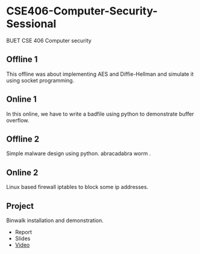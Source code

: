 # CSE406-Computer-Security-Sessional
BUET CSE 406 Computer security
## Offline 1
This offline was about implementing AES and Diffie-Hellman and simulate it using socket programming.
## Online 1
In this online, we have to write a badfile using python to demonstrate buffer overflow.
## Offline 2
Simple malware design using python. abracadabra worm .
## Online 2
Linux based firewall iptables to block some ip addresses.
## Project
Binwalk installation and demonstration.
<!-- list  -->
- Report
- Slides
- [Video](https://youtu.be/x94ZZgUwdSI?si=wvkzHHSdmSrgrm_y)